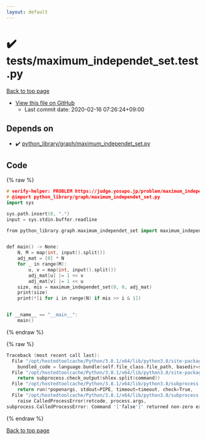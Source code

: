 ```yaml
---
layout: default
---
```


<!-- mathjax config similar to math.stackexchange -->
<script type="text/javascript" async
  src="https://cdnjs.cloudflare.com/ajax/libs/mathjax/2.7.5/MathJax.js?config=TeX-MML-AM_CHTML">
</script>
<script type="text/x-mathjax-config">
  MathJax.Hub.Config({
    TeX: { equationNumbers: { autoNumber: "AMS" }},
    tex2jax: {
      inlineMath: [ ['$','$'] ],
      processEscapes: true
    },
    "HTML-CSS": { matchFontHeight: false },
    displayAlign: "left",
    displayIndent: "2em"
  });
</script>

<script type="text/javascript" src="https://cdnjs.cloudflare.com/ajax/libs/jquery/3.4.1/jquery.min.js"></script>
<script src="https://cdn.jsdelivr.net/npm/jquery-balloon-js@1.1.2/jquery.balloon.min.js" integrity="sha256-ZEYs9VrgAeNuPvs15E39OsyOJaIkXEEt10fzxJ20+2I=" crossorigin="anonymous"></script>
<script type="text/javascript" src="../../assets/js/copy-button.js"></script>
<link rel="stylesheet" href="../../assets/css/copy-button.css" />


# :heavy_check_mark: tests/maximum_independet_set.test.py

<a href="../../index.html">Back to top page</a>

* <a href="{{ site.github.repository_url }}/blob/master/tests/maximum_independet_set.test.py">View this file on GitHub</a>
    - Last commit date: 2020-02-16 07:26:24+09:00




## Depends on

* :heavy_check_mark: <a href="../../library/python_library/graph/maximum_independet_set.py.html">python_library/graph/maximum_independet_set.py</a>


## Code

<a id="unbundled"></a>
{% raw %}
```cpp
# verify-helper: PROBLEM https://judge.yosupo.jp/problem/maximum_independent_set
# @import python_library/graph/maximum_independet_set.py
import sys

sys.path.insert(0, ".")
input = sys.stdin.buffer.readline

from python_library.graph.maximum_independet_set import maximum_independet_set


def main() -> None:
    N, M = map(int, input().split())
    adj_mat = [0] * N
    for _ in range(M):
        u, v = map(int, input().split())
        adj_mat[u] |= 1 << v
        adj_mat[v] |= 1 << u
    size, mis = maximum_independet_set(0, 0, adj_mat)
    print(size)
    print(*[i for i in range(N) if mis >> i & 1])


if __name__ == "__main__":
    main()

```
{% endraw %}

<a id="bundled"></a>
{% raw %}
```cpp
Traceback (most recent call last):
  File "/opt/hostedtoolcache/Python/3.8.1/x64/lib/python3.8/site-packages/onlinejudge_verify/docs.py", line 347, in write_contents
    bundled_code = language.bundle(self.file_class.file_path, basedir=self.cpp_source_path)
  File "/opt/hostedtoolcache/Python/3.8.1/x64/lib/python3.8/site-packages/onlinejudge_verify/languages/other.py", line 48, in bundle
    return subprocess.check_output(shlex.split(command))
  File "/opt/hostedtoolcache/Python/3.8.1/x64/lib/python3.8/subprocess.py", line 411, in check_output
    return run(*popenargs, stdout=PIPE, timeout=timeout, check=True,
  File "/opt/hostedtoolcache/Python/3.8.1/x64/lib/python3.8/subprocess.py", line 512, in run
    raise CalledProcessError(retcode, process.args,
subprocess.CalledProcessError: Command '['false']' returned non-zero exit status 1.

```
{% endraw %}

<a href="../../index.html">Back to top page</a>

